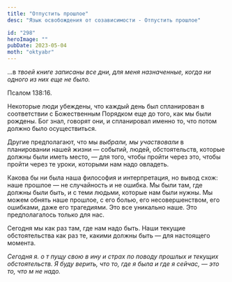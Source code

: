 ```yaml
---
title: "Отпустить прошлое"
desc: "Язык освобождения от созависимости - Отпустить прошлое"

id: "298"
heroImage: ""
pubDate: 2023-05-04
moth: "oktyabr"
---
```


…в _твоей_ _книге_ _записаны_ _все_ _дни,_ _для_ _меня_ _назначенные,_ _когда_
_ни_ _одного_ _из_ _них_ _еще_ _не_ _было._

Псалом 138:16.

Некоторые люди убеждены, что каждый день был спланирован в соответствии с
Божественным Порядком еще до того, как мы были рождены. Бог знал, говорят они,
и спланировал именно то, что потом должно было осуществиться.

Другие предполагают, что мы _выбрали,_ _мы_ _участвовали_ в планировании нашей
жизни — событий, людей, обстоятельств, которые должны были иметь место, — для
того, чтобы пройти через это, чтобы пройти через те уроки, которыми нам надо
овладеть.

Какова бы ни была наша философия и интерпретация, но вывод схож: наше прошлое
— не случайность и не ошибка. Мы были там, где должны были быть, и с теми
людьми, которые нам были нужны. Мы можем обнять наше прошлое, с его болью, его
несовершенством, его ошибками, даже его трагедиями. Это все уникально наше.
Это предполагалось только для нас.

Сегодня мы как раз там, где нам надо быть. Наши текущие обстоятельства как раз
те, какими должны быть — для настоящего момента.

_Сегодня_ _я._ _о_ _т_ _пущу_ _свою_ _в_ _ину_ _и_ _страх_ _по_ _поводу_
_прошлых_ _и_ _текущих_ _обстоятельств._ _Я_ _буду_ _верить,_ _что_ _то,_
_где_ _я_ _была_ _и_ _где_ _я_ _сейчас,_ _—_ _это_ _то,_ _что_ _м_ _не_
_надо._
